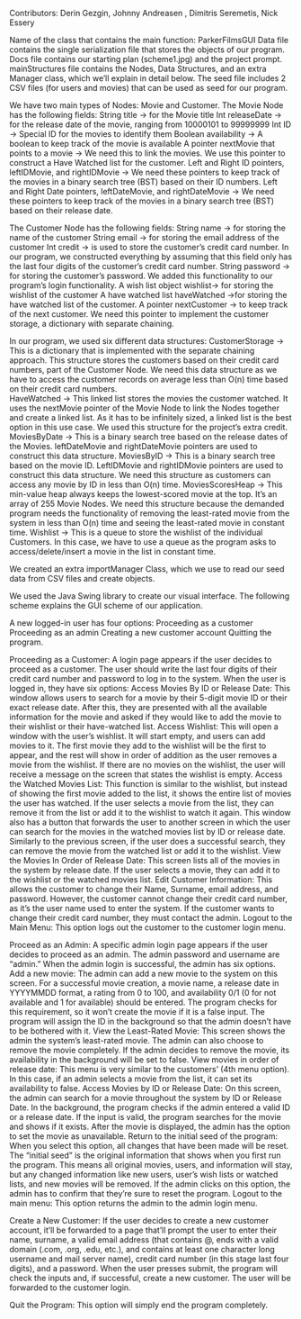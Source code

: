 Contributors: Derin Gezgin, Johnny Andreasen , Dimitris Seremetis, Nick Essery

Name of the class that contains the main function: ParkerFilmsGUI
Data file contains the single serialization file that stores the objects of our program.
Docs file contains our starting plan (scheme1.jpg) and the project prompt.
mainStructures file contains the Nodes, Data Structures, and an extra Manager class, which we’ll explain in detail below.
The seed file includes 2 CSV files (for users and movies) that can be used as seed for our program.

We have two main types of Nodes: Movie and Customer.
The Movie Node has the following fields:
String title → for the Movie title
Int releaseDate → for the release date of the movie, ranging from 10000101 to 99999999
Int ID → Special ID for the movies to identify them
Boolean availability → A boolean to keep track of the movie is available
A pointer nextMovie that points to a movie → We need this to link the movies. We use this pointer to construct a Have Watched list for the customer.
Left and Right ID pointers, leftIDMovie, and rightIDMovie → We need these pointers to keep track of the movies in a binary search tree (BST) based on their ID numbers.
Left and Right Date pointers, leftDateMovie, and rightDateMovie → We need these pointers to keep track of the movies in a binary search tree (BST) based on their release date.

The Customer Node has the following fields:
String name → for storing the name of the customer
String email → for storing the email address of the customer
Int credit → is used to store the customer’s credit card number. In our program, we constructed everything by assuming that this field only has the last four digits of the customer’s credit card number.
String password → for storing the customer’s password. We added this functionality to our program’s login functionality.
A wish list object wishlist→ for storing the wishlist of the customer
A have watched list haveWatched →for storing the have watched list of the customer.
A pointer nextCustomer → to keep track of the next customer. We need this pointer to implement the customer storage, a dictionary with separate chaining.

In our program, we used six different data structures:
CustomerStorage → This is a dictionary that is implemented with the separate chaining approach. This structure stores the customers based on their credit card numbers, part of the Customer Node. We need this data structure as we have to access the customer records on average less than O(n) time based on their credit card numbers.  
HaveWatched → This linked list stores the movies the customer watched. It uses the nextMovie pointer of the Movie Node to link the Nodes together and create a linked list. As it has to be infinitely sized, a linked list is the best option in this use case. We used this structure for the project’s extra credit.
MoviesByDate → This is a binary search tree based on the release dates of the Movies. leftDateMovie and rightDateMovie pointers are used to construct this data structure.
MoviesByID → This is a binary search tree based on the movie ID. LeftIDMovie and rightIDMovie pointers are used to construct this data structure. We need this structure as customers can access any movie by ID in less than O(n) time.
MoviesScoresHeap → This min-value heap always keeps the lowest-scored movie at the top. It’s an array of 255 Movie Nodes. We need this structure because the demanded program needs the functionality of removing the least-rated movie from the system in less than O(n) time and seeing the least-rated movie in constant time.
Wishlist → This is a queue to store the wishlist of the individual Customers. In this case, we have to use a queue as the program asks to access/delete/insert a movie in the list in constant time.

We created an extra importManager Class, which we use to read our seed data from CSV files and create objects.

We used the Java Swing library to create our visual interface. The following scheme explains the GUI scheme of our application.



A new logged-in user has four options:
Proceeding as a customer
Proceeding as an admin
Creating a new customer account
Quitting the program.

Proceeding as a Customer: A login page appears if the user decides to proceed as a customer. The user should write the last four digits of their credit card number and password to log in to the system. When the user is logged in, they have six options:
Access Movies By ID or Release Date: This window allows users to search for a movie by their 5-digit movie ID or their exact release date. After this, they are presented with all the available information for the movie and asked if they would like to add the movie to their wishlist or their have-watched list.
Access Wishlist: This will open a window with the user’s wishlist. It will start empty, and users can add movies to it. The first movie they add to the wishlist will be the first to appear, and the rest will show in order of addition as the user removes a movie from the wishlist. If there are no movies on the wishlist, the user will receive a message on the screen that states the wishlist is empty.
Access the Watched Movies List: This function is similar to the wishlist, but instead of showing the first movie added to the list, it shows the entire list of movies the user has watched. If the user selects a movie from the list, they can remove it from the list or add it to the wishlist to watch it again.  This window also has a button that forwards the user to another screen in which the user can search for the movies in the watched movies list by ID or release date. Similarly to the previous screen, if the user does a successful search, they can remove the movie from the watched list or add it to the wishlist.
View the Movies In Order of Release Date: This screen lists all of the movies in the system by release date. If the user selects a movie, they can add it to the wishlist or the watched movies list.
Edit Customer Information: This allows the customer to change their Name, Surname, email address, and password. However, the customer cannot change their credit card number, as it’s the user name used to enter the system. If the customer wants to change their credit card number, they must contact the admin.
Logout to the Main Menu: This option logs out the customer to the customer login menu.


Proceed as an Admin: A specific admin login page appears if the user decides to proceed as an admin. The admin password and username are “admin.” When the admin login is successful, the admin has six options.
Add a new movie: The admin can add a new movie to the system on this screen. For a successful movie creation, a movie name, a release date in YYYYMMDD format, a rating from 0 to 100, and availability 0/1 (0 for not available and 1 for available) should be entered. The program checks for this requirement, so it won’t create the movie if it is a false input. The program will assign the ID in the background so that the admin doesn’t have to be bothered with it.
View the Least-Rated Movie: This screen shows the admin the system’s least-rated movie. The admin can also choose to remove the movie completely. If the admin decides to remove the movie, its availability in the background will be set to false.
View movies in order of release date: This menu is very similar to the customers’ (4th menu option). In this case, if an admin selects a movie from the list, it can set its availability to false.
Access Movies by ID or Release Date: On this screen, the admin can search for a movie throughout the system by ID or Release Date. In the background, the program checks if the admin entered a valid ID or a release date. If the input is valid, the program searches for the movie and shows if it exists. After the movie is displayed, the admin has the option to set the movie as unavailable.
Return to the initial seed of the program: When you select this option, all changes that have been made will be reset. The “initial seed” is the original information that shows when you first run the program. This means all original movies, users, and information will stay, but any changed information like new users, user’s wish lists or watched lists, and new movies will be removed. If the admin clicks on this option, the admin has to confirm that they’re sure to reset the program.
Logout to the main menu: This option returns the admin to the admin login menu.

Create a New Customer: If the user decides to create a new customer account, it’ll be forwarded to a page that’ll prompt the user to enter their name, surname, a valid email address (that contains @, ends with a valid domain (.com, .org, .edu, etc.), and contains at least one character long username and mail server name), credit card number (in this stage last four digits), and a password. When the user presses submit, the program will check the inputs and, if successful, create a new customer. The user will be forwarded to the customer login.

Quit the Program: This option will simply end the program completely. 

